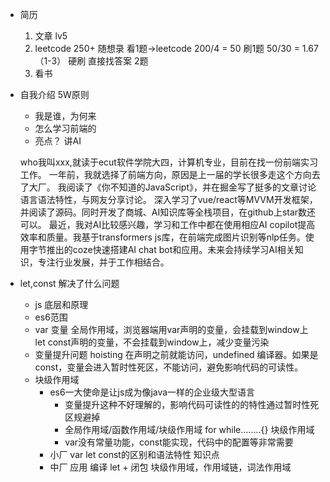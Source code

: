 - 简历
    1. 文章  lv5  
    2. leetcode  250+
        随想录 看1题->leetcode 200/4 = 50
        刷1题 50/30 = 1.67 （1-3） 硬刷
        直接找答案  2题
    3. 看书

- 自我介绍
    5W原则
    - 我是谁，为何来
    - 怎么学习前端的
    - 亮点？ 讲AI

    who我叫xxx,就读于ecut软件学院大四，计算机专业，目前在找一份前端实习工作。
    一年前，我就选择了前端方向，原因是上一届的学长很多走这个方向去了大厂。
    我阅读了《你不知道的JavaScript》，并在掘金写了挺多的文章讨论语言语法特性，与网友分享讨论。
    深入学习了vue/react等MVVM开发框架，并阅读了源码。同时开发了商城、AI知识库等全栈项目，在github上star数还可以。
    最近，我对AI比较感兴趣，学习和工作中都在使用相应AI copilot提高效率和质量。我基于transformers js库，在前端完成图片识别等nlp任务。使用字节推出的coze快速搭建AI chat bot和应用。未来会持续学习AI相关知识，专注行业发展，并于工作相结合。

- let,const 解决了什么问题
    - js 底层和原理
    - es6范围
    - var 变量
        全局作用域，浏览器端用var声明的变量，会挂载到window上
        let const声明的变量，不会挂载到window上，减少变量污染
    - 变量提升问题 hoisting
        在声明之前就能访问，undefined 编译器。如果是const，变量会进入暂时性死区，不能访问，避免影响代码的可读性。
    - 块级作用域
        - es6一大使命是让js成为像java一样的企业级大型语言
            - 变量提升这种不好理解的，影响代码可读性的的特性通过暂时性死区规避掉
            - 全局作用域/函数作用域/块级作用域
                for while........{}    块级作用域
            - var没有常量功能，const能实现，代码中的配置等非常需要
        - 小厂 var let const的区别和语法特性  知识点
        - 中厂 应用 编译 let + 闭包 块级作用域，作用域链，词法作用域 